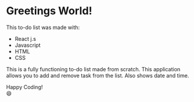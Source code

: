 # Greetings World!

This to-do list was made with:

 - React j.s 
 - Javascript
 - HTML
 - CSS
 
This is a fully functioning to-do list made from scratch. This application allows you to add and remove task from the list. Also shows date and time.  

Happy Coding!   
:smile:
